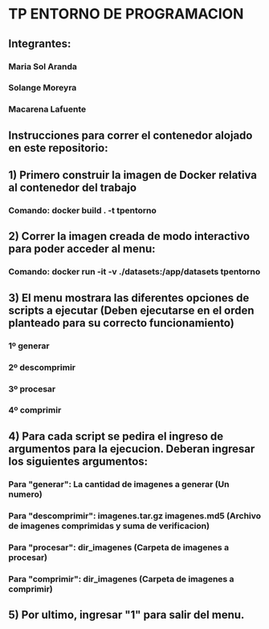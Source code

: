 # TP ENTORNO DE PROGRAMACION

## Integrantes:
### Maria Sol Aranda
### Solange Moreyra
### Macarena Lafuente 

## Instrucciones para correr el contenedor alojado en este repositorio: 

## 1) Primero construir la imagen de Docker relativa al contenedor del trabajo
### Comando: docker build . -t tpentorno

## 2) Correr la imagen creada de modo interactivo para poder acceder al menu: 
### Comando: docker run -it -v ./datasets:/app/datasets tpentorno 

## 3) El menu mostrara las diferentes opciones de scripts a ejecutar (Deben ejecutarse en el orden planteado para su correcto funcionamiento)
### 1º generar
### 2º descomprimir
### 3º procesar
### 4º comprimir 

## 4) Para cada script se pedira el ingreso de argumentos para la ejecucion. Deberan ingresar los siguientes argumentos:
### Para "generar": La cantidad de imagenes a generar (Un numero)
### Para "descomprimir": imagenes.tar.gz imagenes.md5 (Archivo de imagenes comprimidas y suma de verificacion) 
### Para "procesar": dir_imagenes (Carpeta de imagenes a procesar) 
### Para "comprimir": dir_imagenes (Carpeta de imagenes a comprimir) 

## 5) Por ultimo, ingresar "1" para salir del menu. 

